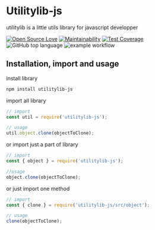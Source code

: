 # Utilitylib-js

utilitylib is a little utils library for javascript developper

[![Open Source Love](https://badges.frapsoft.com/os/v2/open-source.svg?v=103)](https://github.com/ellerbrock/open-source-badges/) [![Maintainability](https://api.codeclimate.com/v1/badges/ad089b61a2ad86077718/maintainability)](https://codeclimate.com/github/yohann-kevin/utilitylib-js/maintainability) [![Test Coverage](https://api.codeclimate.com/v1/badges/ad089b61a2ad86077718/test_coverage)](https://codeclimate.com/github/yohann-kevin/utilitylib-js/test_coverage) ![GitHub top language](https://img.shields.io/github/languages/top/yohann-kevin/utilitylib-js?color=yellow) ![example workflow](https://github.com/yohann-kevin/utilitylib-js/actions/workflows/node.js.yml/badge.svg)

## Installation, import and usage

install library
```bash
npm install utilitylib-js
```

import all library
```javascript
// import
const util = require('utilitylib-js');

// usage
util.object.clone(objectToClone);
```
or import just a part of library
```javascript
// import
const { object } = require('utilitylib-js');

//usage
object.clone(objectToClone);
```

or just import one method
```javascript
// import
const { clone } = require('utilitylib-js/src/object');

// usage
clone(objectToClone);
```
